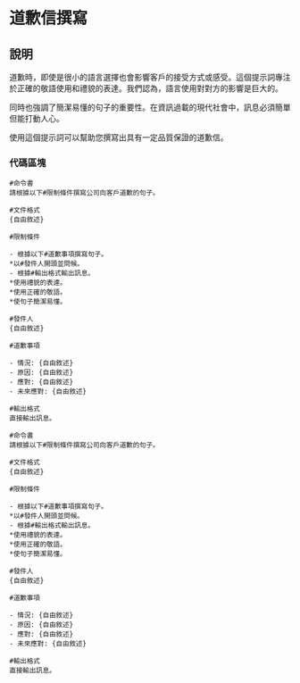 # 道歉信撰寫

## 說明
道歉時，即使是很小的語言選擇也會影響客戶的接受方式或感受。這個提示詞專注於正確的敬語使用和禮貌的表達。我們認為，語言使用對對方的影響是巨大的。

同時也強調了簡潔易懂的句子的重要性。在資訊過載的現代社會中，訊息必須簡單但能打動人心。

使用這個提示詞可以幫助您撰寫出具有一定品質保證的道歉信。

### 代碼區塊

```plaintext
#命令書
請根據以下#限制條件撰寫公司向客戶道歉的句子。

#文件格式
{自由敘述}

#限制條件

- 根據以下#道歉事項撰寫句子。
*以#發件人開頭並問候。
- 根據#輸出格式輸出訊息。
*使用禮貌的表達。
*使用正確的敬語。
*使句子簡潔易懂。

#發件人
{自由敘述}

#道歉事項

- 情況: {自由敘述}
- 原因: {自由敘述}
- 應對: {自由敘述}
- 未來應對: {自由敘述}

#輸出格式
直接輸出訊息。
```

```plaintext
#命令書
請根據以下#限制條件撰寫公司向客戶道歉的句子。

#文件格式
{自由敘述}

#限制條件

- 根據以下#道歉事項撰寫句子。
*以#發件人開頭並問候。
- 根據#輸出格式輸出訊息。
*使用禮貌的表達。
*使用正確的敬語。
*使句子簡潔易懂。

#發件人
{自由敘述}

#道歉事項

- 情況: {自由敘述}
- 原因: {自由敘述}
- 應對: {自由敘述}
- 未來應對: {自由敘述}

#輸出格式
直接輸出訊息。
```